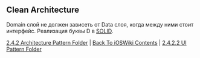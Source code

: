 ## Clean Architecture

Domain слой не должен зависеть от Data слоя, когда между ними стоит интерфейс. Реализация буквы D в [SOLID](/ComputerScience/Patterns/DesignPrinciple/SOLID.md).

[2.4.2 Architecture Pattern Folder](../2.4.2%20ArchitecturePattern/) | [Back To iOSWiki Contents](https://github.com/eldaroid/iOSWiki) | [2.4.2.2 UI Pattern Folder](./2.4.2.2%20UIPattern/)
